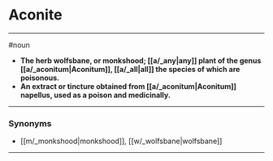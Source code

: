 # Aconite
---
#noun
- **The herb wolfsbane, or monkshood; [[a/_any|any]] plant of the genus [[a/_aconitum|Aconitum]], [[a/_all|all]] the species of which are poisonous.**
- **An extract or tincture obtained from [[a/_aconitum|Aconitum]] napellus, used as a poison and medicinally.**
---
### Synonyms
- [[m/_monkshood|monkshood]], [[w/_wolfsbane|wolfsbane]]
---

